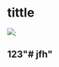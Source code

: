 # tittle
<img src="https://www.baidu.com/img/dong_418ce2c6c5171fb4cb0d4d1edb4fab68.gif">;
## 123"# jfh" 
